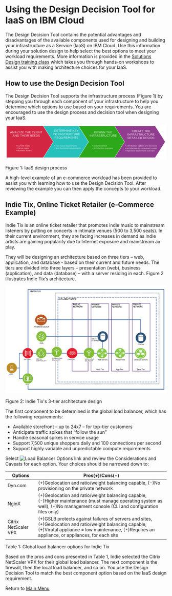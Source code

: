 # Using the Design Decision Tool for IaaS on IBM Cloud

The Design Decision Tool contains the potential advantages and disadvantages of the available components used for designing and building your infrastructure as a Service (IaaS) on IBM Cloud.  Use this information during your solution design to help select the best options to meet your workload requirements.  More information is provided in the [Solutions Design training class](http://www.softlayer.com/training-courses) which takes you through hands-on workshops to assist you with making architecture choices for your IaaS.

## How to use the Design Decision Tool 

The Design Decision Tool supports the infrastructure process (Figure 1) by stepping you through each component of your infrastructure to help you determine which options to use based on your requirements.  You are encouraged to use the design process and decision tool when designing your IaaS.

![Figure 1: IaaS design process](/images/rainbow_tool_fig1.png)

Figure 1: IaaS design process

A high-level example of an e-commerce workload has been provided to assist you with learning how to use the Design Decision Tool. After reviewing the example you can then apply the concepts to your workload. 

## Indie Tix, Online Ticket Retailer (e-Commerce Example)

Indie Tix is an online ticket retailer that promotes indie music to mainstream listeners by putting on concerts in intimate venues (500 to 3,500 seats). In their current environment, they are facing increases in demand as indie artists are gaining popularity due to Internet exposure and mainstream air play.

They will be designing an architecture based on three tiers – web, application, and database - based on their current and future needs. The tiers are divided into three layers – presentation (web), business (application), and data (database) – with a server residing in each. Figure 2 illustrates Indie Tix’s architecture.

![Figure 2: Indie Tix's 3-tier architecture design](/images/rainbow_tool_fig2.png)

Figure 2: Indie Tix's 3-tier architecture design

The first component to be determined is the global load balancer, which has the following requirements:

* Available storefront – up to 24x7 – for top-tier customers
* Anticipate traffic spikes that “follow the sun”
* Handle seasonal spikes in service usage
* Support 7,500 unique shoppers daily and 100 connections per second
* Support highly variable and unpredictable compute requirements

Select ![Load Balancer Options](#load_balancer) link and review the Considerations and Caveats for each option.  Your choices should be narrowed down to:

| Options | Pros(+)/Cons(-) |
| ------- | ------------------- |
| Dyn.com | (+)Geolocation and ratio/weight balancing capable, (-)No provisioning on the private network |
| NginX | (+)Geolocation and ratio/weight balancing capable, (-)Higher maintenance (must manage operating system as well), (-)No management console (CLI and configuration files only) |
| Citrix NetScaler VPX | (+)GSLB protects against failures of servers and sites, (+)Geolocation and ratio/weight balancing capable, (+)Virutal appliance = low maintenance, (-)Requires an appliance, or appliances, for each site |

Table 1: Global load balancer options for Indie Tix

Based on the pros and cons presented in Table 1, Indie selected the Citrix NetScaler VPX for their global load balancer. The next component is the firewall, then the local load balancer, and so on. You use the Design Decision Tool to match the best component option based on the IaaS design requirement. 

Return to [Main Menu](README.md)

